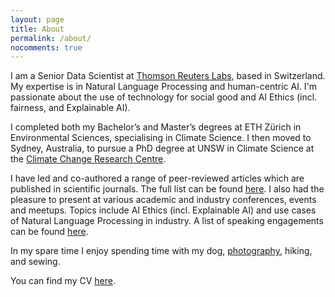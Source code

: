 ```yaml
---
layout: page
title: About
permalink: /about/
nocomments: true
---
```


I am a Senior Data Scientist at [Thomson Reuters Labs](https://innovation.thomsonreuters.com/en/labs.html), based in Switzerland. My expertise is in Natural Language Processing and human-centric AI. I'm passionate about the use of technology for social good and AI Ethics (incl. fairness, and Explainable AI).

I completed both my Bachelor’s and Master’s degrees at ETH Zürich in Environmental Sciences, specialising in Climate Science. I then moved to Sydney, Australia, to pursue a PhD degree at UNSW in Climate Science at the [Climate Change Research Centre](http://www.ccrc.unsw.edu.au/ccrc-team/students/nadja-herger).

I have led and co-authored a range of peer-reviewed articles which are published in scientific journals. The full list can be found [here](publications.md). I also had the pleasure to present at various academic and industry conferences, events and meetups. Topics include AI Ethics (incl. Explainable AI) and use cases of Natural Language Processing in industry. A list of speaking engagements can be found [here](speaking.md).  

In my spare time I enjoy spending time with my dog, [photography](https://500px.com/nadja_herger), hiking, and sewing.

You can find my CV <a href="../documents/NadjaHerger_CV.pdf" class="image fit" target="_blank">here</a>.
